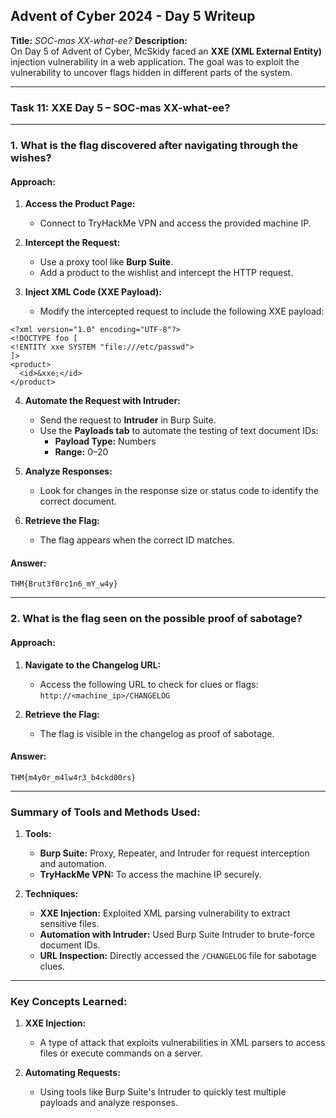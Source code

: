 ## **Advent of Cyber 2024 - Day 5 Writeup**
**Title:** _SOC-mas XX-what-ee?_
**Description:**  
On Day 5 of Advent of Cyber, McSkidy faced an **XXE (XML External Entity)** injection vulnerability in a web application. The goal was to exploit the vulnerability to uncover flags hidden in different parts of the system.

---
### **Task 11: XXE Day 5 – SOC-mas XX-what-ee?**
---

### **1. What is the flag discovered after navigating through the wishes?**
#### **Approach:**
1. **Access the Product Page:**
    - Connect to TryHackMe VPN and access the provided machine IP.
2. **Intercept the Request:**
    
    - Use a proxy tool like **Burp Suite**.
    - Add a product to the wishlist and intercept the HTTP request.
3. **Inject XML Code (XXE Payload):**
    
    - Modify the intercepted request to include the following XXE payload:
```
<?xml version="1.0" encoding="UTF-8"?>
<!DOCTYPE foo [
<!ENTITY xxe SYSTEM "file:///etc/passwd">
]>
<product>
  <id>&xxe;</id>
</product>
```
        
4. **Automate the Request with Intruder:**
    
    - Send the request to **Intruder** in Burp Suite.
    - Use the **Payloads tab** to automate the testing of text document IDs:
        - **Payload Type:** Numbers
        - **Range:** 0–20
5. **Analyze Responses:**
    
    - Look for changes in the response size or status code to identify the correct document.
6. **Retrieve the Flag:**
    
    - The flag appears when the correct ID matches.

#### **Answer:**
`THM{Brut3f0rc1n6_mY_w4y}`

---

### **2. What is the flag seen on the possible proof of sabotage?**
#### **Approach:**
1. **Navigate to the Changelog URL:**
    - Access the following URL to check for clues or flags:
        `http://<machine_ip>/CHANGELOG`
        
2. **Retrieve the Flag:**
    - The flag is visible in the changelog as proof of sabotage.

#### **Answer:**
`THM{m4y0r_m4lw4r3_b4ckd00rs}`

---

### **Summary of Tools and Methods Used:**
1. **Tools:**
    - **Burp Suite:** Proxy, Repeater, and Intruder for request interception and automation.
    - **TryHackMe VPN:** To access the machine IP securely.
2. **Techniques:**
    
    - **XXE Injection:** Exploited XML parsing vulnerability to extract sensitive files.
    - **Automation with Intruder:** Used Burp Suite Intruder to brute-force document IDs.
    - **URL Inspection:** Directly accessed the `/CHANGELOG` file for sabotage clues.

---

### **Key Concepts Learned:**

1. **XXE Injection:**
    
    - A type of attack that exploits vulnerabilities in XML parsers to access files or execute commands on a server.
2. **Automating Requests:**
    
    - Using tools like Burp Suite's Intruder to quickly test multiple payloads and analyze responses.